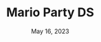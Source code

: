 ---
layout: nds
title: "Mario Party DS"
categories:
 - approved
 - nds
 - universal
 - safe
tags:
- mario
- mario-party
date: May 16, 2023
permalink: /games/mario-party-ds/play/details
publisher: Nintendo
gid: mario-party-ds
---
